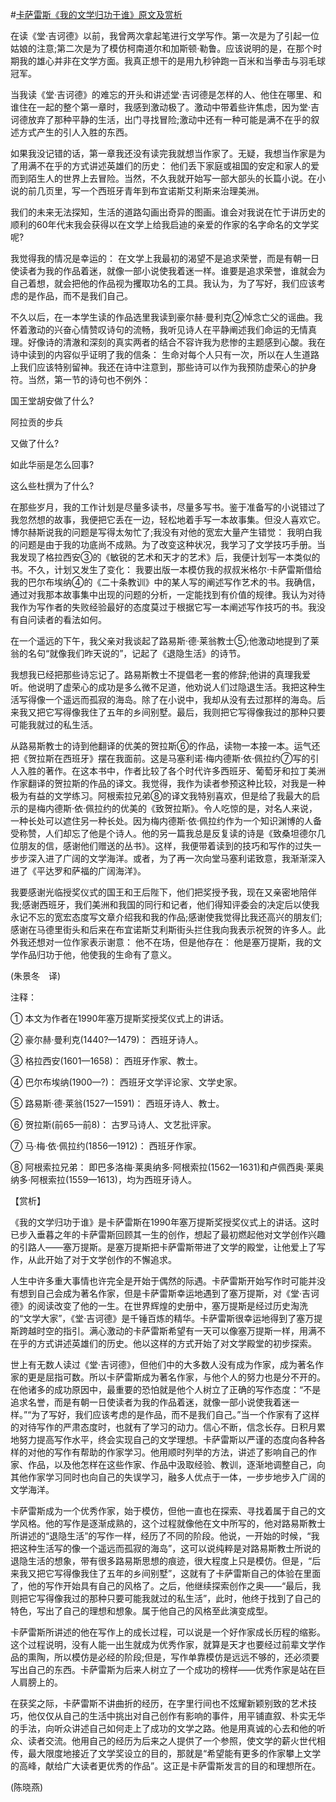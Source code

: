 #[卡萨雷斯《我的文学归功于谁》原文及赏析](https://www.vrrw.net/wx/12281.html)

在读《堂·吉诃德》以前，我曾两次拿起笔进行文学写作。第一次是为了引起一位姑娘的注意;第二次是为了模仿柯南道尔和加斯顿·勒鲁。应该说明的是，在那个时期我的雄心并非在文学方面。我真正想干的是用九秒钟跑一百米和当拳击与羽毛球冠军。

当我读《堂·吉诃德》的难忘的开头和讲述堂·吉诃德是怎样的人、他住在哪里、和谁住在一起的整个第一章时，我感到激动极了。激动中带着些许焦虑，因为堂·吉诃德放弃了那种平静的生活，出门寻找冒险;激动中还有一种可能是满不在乎的叙述方式产生的引人入胜的东西。

如果我没记错的话，第一章我还没有读完我就想当作家了。无疑，我想当作家是为了用满不在乎的方式讲述英雄们的历史： 他们丢下家庭或祖国的安定和家人的爱而到陌生人的世界上去冒险。当然，不久我就开始写一部大部头的长篇小说。在小说的前几页里，写一个西班牙青年到布宜诺斯艾利斯来治理美洲。

我们的未来无法探知，生活的道路勾画出奇异的图画。谁会对我说在忙于讲历史的顺利的60年代末我会获得以在文学上给我启迪的亲爱的作家的名字命名的文学奖呢?

我觉得我的情况是幸运的： 在文学上我最初的渴望不是追求荣誉，而是有朝一日使读者为我的作品着迷，就像一部小说使我着迷一样。谁要是追求荣誉，谁就会为自己着想，就会把他的作品视为攫取功名的工具。我认为，为了写好，我们应该考虑的是作品，而不是我们自己。



不久以后，在一本学生读的作品选里我读到豪尔赫·曼利克②悼念亡父的谣曲。我怀着激动的兴奋心情赞叹诗句的流畅，我听见诗人在平静阐述我们命运的无情真理。好像诗的清澈和深刻的真实两者的结合不容许我为悲惨的主题感到心酸。我在诗中读到的内容似乎证明了我的信条： 生命对每个人只有一次，所以在人生道路上我们应该特别留神。我还在诗中注意到，那些诗可以作为我预防虚荣心的护身符。当然，第一节的诗句也不例外：

国王堂胡安做了什么?

阿拉贡的步兵

又做了什么?

如此华丽是怎么回事?

这么些杜撰为了什么?

在那些岁月，我的工作计划是尽量多读书，尽量多写书。鉴于准备写的小说错过了我忽然想的故事，我便把它丢在一边，轻松地着手写一本故事集。但没人喜欢它。博尔赫斯说我的问题是写得太匆忙了;我没有对他的宽宏大量产生错觉： 我明白我的问题是由于我的功底尚不成熟。为了改变这种状况，我学习了文学技巧手册。当我发现了格拉西安③的《敏锐的艺术和天才的艺术》后，我便计划写一本类似的书。不久，计划又发生了变化： 我要出版一本模仿我的叔叔米格尔·卡萨雷斯借给我的巴尔布埃纳④的《二十条教训》中的某人写的阐述写作艺术的书。我确信，通过对我那本故事集中出现的问题的分析，一定能找到有价值的规律。我认为对待我作为写作者的失败经验最好的态度莫过于根据它写一本阐述写作技巧的书。我没有自问读者的看法如何。

在一个遥远的下午，我父亲对我谈起了路易斯·德·莱翁教士⑤;他激动地提到了莱翁的名句“就像我们昨天说的”，记起了《退隐生活》的诗节。

我想我已经把那些诗忘记了。路易斯教士不提倡老一套的修辞;他讲的真理我爱听。他说明了虚荣心的成功是多么微不足道，他劝说人们过隐退生活。我把这种生活写得像一个遥远而孤寂的海岛。除了在小说中，我却从没有去过那样的海岛。后来我又把它写得像我住了五年的乡间别墅。最后，我则把它写得像我过的那种只要可能我就过的私生活。

从路易斯教士的诗到他翻译的优美的贺拉斯⑥的作品，读物一本接一本。运气还把《贺拉斯在西班牙》摆在我面前。这是马塞利诺·梅内德斯·依·佩拉约⑦写的引人入胜的著作。在这本书中，作者比较了各个时代许多西班牙、葡萄牙和拉丁美洲作家翻译的贺拉斯的作品的译文。我觉得，我作为读者参预这种比较，对我是一种极为有益的文学练习。阿根索拉兄弟⑧的译文我特别喜欢，但是给了我最大的启示的是梅内德斯·依·佩拉约的优美的《致贺拉斯》。令人吃惊的是，对名人来说，一种长处可以遮住另一种长处。因为梅内德斯·依·佩拉约作为一个知识渊博的人备受称赞，人们却忘了他是个诗人。他的另一篇我总是反复读的诗是《致桑坦德尔几位朋友的信，感谢他们赠送的丛书》。这样，我便带着读到的技巧和写作的过失一步步深入进了广阔的文学海洋。或者，为了再一次向堂马塞利诺致意，我渐渐深入进了《平达罗和萨福的广阔海洋》。

我要感谢光临授奖仪式的国王和王后陛下，他们把奖授予我，现在又亲密地陪伴我;感谢西班牙，我们美洲和我国的同行和记者，他们得知评委会的决定后以使我永记不忘的宽宏态度写文章介绍我和我的作品;感谢使我觉得比我还高兴的朋友们;感谢在马德里街头和后来在布宜诺斯艾利斯街头拦住我向我表示祝贺的许多人。此外我还想对一位作家表示谢意： 他不在场，但是他存在： 他是塞万提斯，我的文学作品归功于他，他使我的生命有了意义。

(朱景冬　译)

注释：

① 本文为作者在1990年塞万提斯奖授奖仪式上的讲话。

② 豪尔赫·曼利克(1440?—1479)： 西班牙诗人。

③ 格拉西安(1601—1658)： 西班牙作家、教士。

④ 巴尔布埃纳(1900—?)： 西班牙文学评论家、文学史家。

⑤ 路易斯·德·莱翁(1527—1591)： 西班牙诗人、教士。

⑥ 贺拉斯(前65—前8)： 古罗马诗人、文艺批评家。

⑦ 马·梅·依·佩拉约(1856—1912)： 西班牙作家。

⑧ 阿根索拉兄弟： 即巴多洛梅·莱奥纳多·阿根索拉(1562—1631)和卢佩西奥·莱奥纳多·阿根索拉(1559—1613)，均为西班牙诗人。

【赏析】

《我的文学归功于谁》是卡萨雷斯在1990年塞万提斯奖授奖仪式上的讲话。这时已步入垂暮之年的卡萨雷斯回顾其一生的创作，想起了最初燃起他对文学创作兴趣的引路人——塞万提斯。是塞万提斯把卡萨雷斯带进了文学的殿堂，让他爱上了写作，从此开始了对于文学创作的不懈追求。

人生中许多重大事情也许完全是开始于偶然的际遇。卡萨雷斯开始写作时可能并没有想到自己会成为著名作家，但是卡萨雷斯幸运地遇到了塞万提斯，对《堂·吉诃德》的阅读改变了他的一生。在世界辉煌的史册中，塞万提斯是经过历史淘洗的“文学大家”，《堂·吉诃德》是千锤百炼的精华。卡萨雷斯很幸运地得到了塞万提斯跨越时空的指引。满心激动的卡萨雷斯希望有一天可以像塞万提斯一样，用满不在乎的方式讲述英雄们的历史。他以这样的方式开始了对文学殿堂的初步探索。

世上有无数人读过《堂·吉诃德》，但他们中的大多数人没有成为作家，成为著名作家的更是屈指可数。所以卡萨雷斯成为著名作家，与他个人的努力也是分不开的。在他诸多的成功原因中，最重要的恐怕就是他个人树立了正确的写作态度：“不是追求名誉，而是有朝一日使读者为我的作品着迷，就像一部小说使我着迷一样。”“为了写好，我们应该考虑的是作品，而不是我们自己。”当一个作家有了这样的对待写作的严肃态度时，也就有了学习的动力。信心不断，信念长存。日积月累地努力提高写作水平，终会实现自己的文学理想。卡萨雷斯以严谨的态度向各种各样的对他的写作有帮助的作家学习。他用顺时列举的方法，讲述了影响自己的作家、作品，以及他怎样在这些作家、作品中汲取经验、教训，逐渐地调整自己，向其他作家学习同时也向自己的失误学习，融多人优点于一体，一步步地步入广阔的文学海洋。

卡萨雷斯成为一个优秀作家，始于模仿，但他一直也在探索、寻找着属于自己的文学风格。他的写作是逐渐成熟的，这个过程就像他在文中所写的，他对路易斯教士所讲述的“退隐生活”的写作一样，经历了不同的阶段。他说，一开始的时候，“我把这种生活写的像一个遥远而孤寂的海岛”，这可以说纯粹是对路易斯教士所说的退隐生活的想象，带有很多路易斯思想的痕迹，很大程度上只是模仿。但是，“后来我又把它写得像我住了五年的乡间别墅”，这就有了卡萨雷斯自己的体验在里面了，他的写作开始具有自己的风格了。之后，他继续探索创作之奥——“最后，我则把它写得像我过的那种只要可能我就过的私生活”，此时，他终于找到了自己的特色，写出了自己的理想和想象。属于他自己的风格至此演变成型。

卡萨雷斯所讲述的他在写作上的成长过程，可以说是一个好作家成长历程的缩影。这个过程说明，没有人能一出生就成为优秀作家，就算是天才也要经过前辈文学作品的熏陶，所以模仿是必经的阶段;但是，写作单靠模仿是远远不够的，还必须要写出自己的东西。卡萨雷斯为后来人树立了一个成功的榜样——优秀作家是站在巨人肩膀上的。

在获奖之际，卡萨雷斯不讲曲折的经历，在字里行间也不炫耀新颖别致的艺术技巧，他仅仅从自己的生活中挑出对自己创作有影响的事件，用平铺直叙、朴实无华的手法，向听众讲述自己如何走上了成功的文学之路。他是用真诚的心去和他的听众、读者交流。他用自己的经历为后来之人提供了一个参照，使文学的薪火世代相传，最大限度地接近了文学奖设立的目的，那就是“希望能有更多的作家攀上文学的高峰，献给广大读者更优秀的作品”。这正是卡萨雷斯发言的目的和理想所在。

(陈晓燕)

